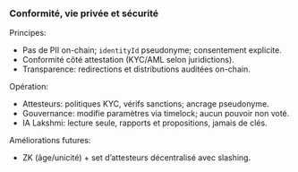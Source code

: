 ### Conformité, vie privée et sécurité

Principes:
- Pas de PII on-chain; `identityId` pseudonyme; consentement explicite.
- Conformité côté attestation (KYC/AML selon juridictions).
- Transparence: redirections et distributions auditées on-chain.

Opération:
- Attesteurs: politiques KYC, vérifs sanctions; ancrage pseudonyme.
- Gouvernance: modifie paramètres via timelock; aucun pouvoir non voté.
- IA Lakshmi: lecture seule, rapports et propositions, jamais de clés.

Améliorations futures:
- ZK (âge/unicité) + set d’attesteurs décentralisé avec slashing.


